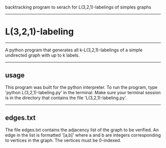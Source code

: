 
backtracking program to serach for L(3,2,1)-labelings of simples graphs

----------------------------
# L(3,2,1)-labeling
----------------------------

A python program that generates all k-L(3,2,1)-labelings 
of a simple undirected graph with up to k labels.

------------------
usage
------------------
This program was built for the python interpreter.
To run the program, type 'python L(3,2,1)-labeling.py' in
the terminal. Make sure your terminal session is in
the directory that contains the file 'L(3,2,1)-labeling.py'.

------------------
edges.txt
------------------
The file edges.txt contains the adjacency list of the graph
to be verified. An edge in the list is formatted '[a,b]' 
where a and b are integers corresponding to vertices in the
graph. The vertices must be 0-indexed.

